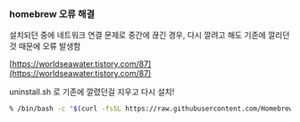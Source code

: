 ### homebrew 오류 해결

설치되던 중에 네트워크 연결 문제로 중간에 끊긴 경우, 다시 깔려고 해도 기존에 깔리던 것 때문에 오류 발생함

[https://worldseawater.tistory.com/87](https://worldseawater.tistory.com/87)

uninstall.sh 로 기존에 깔렸던걸 지우고 다시 설치! 

```bash
% /bin/bash -c "$(curl -fsSL https://raw.githubusercontent.com/Homebrew/install/master/uninstall.sh)"
```